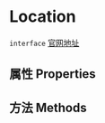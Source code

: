 # Location
`interface` [官网地址](https://microsoft.github.io/monaco-editor/docs.html#interfaces/languages.Location.html)
## 属性 Properties
## 方法 Methods

